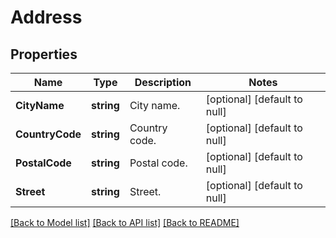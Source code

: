 # Address

## Properties
Name | Type | Description | Notes
------------ | ------------- | ------------- | -------------
**CityName** | **string** | City name. | [optional] [default to null]
**CountryCode** | **string** | Country code. | [optional] [default to null]
**PostalCode** | **string** | Postal code. | [optional] [default to null]
**Street** | **string** | Street. | [optional] [default to null]

[[Back to Model list]](../README.md#documentation-for-models) [[Back to API list]](../README.md#documentation-for-api-endpoints) [[Back to README]](../README.md)


